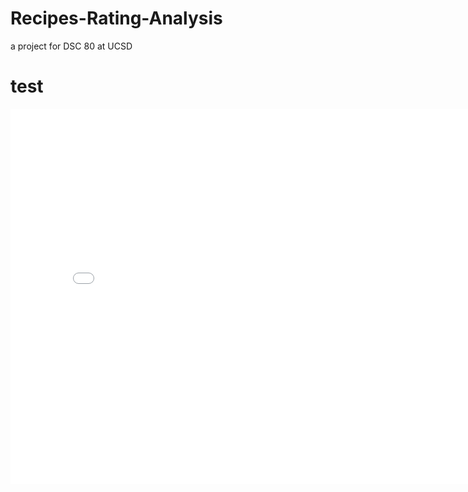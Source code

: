 # Recipes-Rating-Analysis
a project for DSC 80 at UCSD

# test
<iframe
  src="assets/fig_nstep.html"
  width="800"
  height="600"
  frameborder="0"
></iframe>
